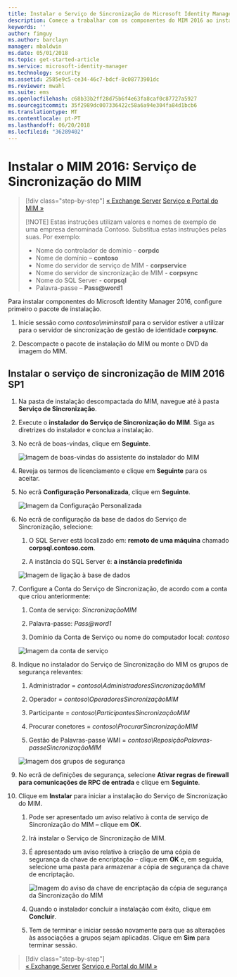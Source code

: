 ```yaml
---
title: Instalar o Serviço de Sincronização do Microsoft Identity Manager | Documentos da Microsoft
description: Comece a trabalhar com os componentes do MIM 2016 ao instalar e configurar o Serviço de Sincronização.
keywords: ''
author: fimguy
ms.author: barclayn
manager: mbaldwin
ms.date: 05/01/2018
ms.topic: get-started-article
ms.service: microsoft-identity-manager
ms.technology: security
ms.assetid: 2585e9c5-ce34-46c7-bdcf-8c08773901dc
ms.reviewer: mwahl
ms.suite: ems
ms.openlocfilehash: c68b33b2ff28d75b6f4e63fa8caf0c87727a5927
ms.sourcegitcommit: 35f2989dc007336422c58a6a94e304fa84d1bcb6
ms.translationtype: MT
ms.contentlocale: pt-PT
ms.lasthandoff: 06/20/2018
ms.locfileid: "36289402"
---
```

# <a name="install-mim-2016-mim-synchronization-service"></a>Instalar o MIM 2016: Serviço de Sincronização do MIM

> [!div class="step-by-step"]
> [« Exchange Server](prepare-server-exchange.md)
> [Serviço e Portal do MIM »](install-mim-service-portal.md)
> 
> [!NOTE]
> Estas instruções utilizam valores e nomes de exemplo de uma empresa denominada Contoso. Substitua estas instruções pelas suas. Por exemplo:
> - Nome do controlador de domínio - **corpdc**
> - Nome de domínio – **contoso**
> - Nome do servidor de serviço de MIM - **corpservice**
> - Nome do servidor de sincronização de MIM - **corpsync**
> - Nome do SQL Server - **corpsql**
> - Palavra-passe – <strong>Pass@word1</strong>

Para instalar componentes do Microsoft Identity Manager 2016, configure primeiro o pacote de instalação.

1. Inicie sessão como *contoso\miminstall* para o servidor estiver a utilizar para o servidor de sincronização de gestão de identidade **corpsync**.

2. Descompacte o pacote de instalação do MIM ou monte o DVD da imagem do MIM.

## <a name="install-mim-2016-sp1-synchronization-service"></a>Instalar o serviço de sincronização de MIM 2016 SP1

1. Na pasta de instalação descompactada do MIM, navegue até à pasta **Serviço de Sincronização**.

2. Execute o **instalador do Serviço de Sincronização do MIM**. Siga as diretrizes do instalador e conclua a instalação.

3. No ecrã de boas-vindas, clique em **Seguinte**.

    ![Imagem de boas-vindas do assistente do instalador do MIM](media/install-mim-sync/MIM_Install1.png)

4. Reveja os termos de licenciamento e clique em **Seguinte** para os aceitar.

5. No ecrã **Configuração Personalizada**, clique em **Seguinte**.

    ![Imagem da Configuração Personalizada](media/install-mim-sync/MIM_Install2.png)

6. No ecrã de configuração da base de dados do Serviço de Sincronização, selecione:

   1.  O SQL Server está localizado em: **remoto de uma máquina** chamado **corpsql.contoso.com**.

   2.  A instância do SQL Server é: **a instância predefinida**

   ![Imagem de ligação à base de dados](media/install-mim-sync/MIM_Install3.png)

7. Configure a Conta do Serviço de Sincronização, de acordo com a conta que criou anteriormente:

   1. Conta de serviço: *SincronizaçãoMIM*

   2. Palavra-passe: <em>Pass@word1</em>

   3. Domínio da Conta de Serviço ou nome do computador local: *contoso*

   ![Imagem da conta de serviço](media/install-mim-sync/MIM_Install4.png)

8. Indique no instalador do Serviço de Sincronização do MIM os grupos de segurança relevantes:

   1. Administrador = *contoso\AdministradoresSincronizaçãoMIM*

   2. Operador = *contoso\OperadoresSincronizaçãoMIM*

   3. Participante = *contoso\ParticipantesSincronizaçãoMIM*

   4. Procurar conetores = *contoso\ProcurarSincronizaçãoMIM*

   5. Gestão de Palavras-passe WMI = *contoso\ReposiçãoPalavras-passeSincronizaçãoMIM*

   ![Imagem dos grupos de segurança](media/install-mim-sync/MIM_Install5.png)

9. No ecrã de definições de segurança, selecione **Ativar regras de firewall para comunicações de RPC de entrada** e clique em **Seguinte**.

10. Clique em **Instalar** para iniciar a instalação do Serviço de Sincronização do MIM.

    1. Pode ser apresentado um aviso relativo à conta de serviço de Sincronização do MIM – clique em **OK**.

    2. Irá instalar o Serviço de Sincronização de MIM.

    3. É apresentado um aviso relativo à criação de uma cópia de segurança da chave de encriptação – clique em **OK** e, em seguida, selecione uma pasta para armazenar a cópia de segurança da chave de encriptação.

        ![Imagem do aviso da chave de encriptação da cópia de segurança da Sincronização do MIM](media/MIM-Install7.png)

    4. Quando o instalador concluir a instalação com êxito, clique em **Concluir**.

    5. Tem de terminar e iniciar sessão novamente para que as alterações às associações a grupos sejam aplicadas. Clique em **Sim** para terminar sessão.

> [!div class="step-by-step"]  
> [« Exchange Server](prepare-server-exchange.md)
> [Serviço e Portal do MIM »](install-mim-service-portal.md)
